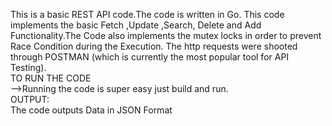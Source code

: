 This is a basic REST API code.The code is written in Go. This code implements the basic Fetch ,Update ,Search, Delete and Add Functionality.The Code also implements the mutex locks in order to prevent Race Condition during the Execution.
The http requests were shooted through POSTMAN (which is currently the most popular tool for API Testing).
 </br>
TO RUN THE CODE </br>
-->Running the code is super easy just build and run.</br>
OUTPUT:</br>
The code outputs Data in JSON Format </br>
